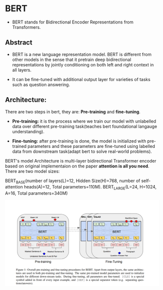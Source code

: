 # BERT 
- BERT stands for Bidirectional Encoder Representations from Transformers. 

## Abstract

- BERT is a new language representation model. BERT is different from other models in the sense that it pretrain deep bidirectional representations by jointly conditioning  on both left and right context in all layers.

- It can be fine-tuned with additional output layer for varieties of tasks such as question answering.

## Architecture:

There are two steps in bert, they are: **Pre-training** and **fine-tuning**.

- **Pre-training:** it is the process where we train our model with unlabelled data
over different pre-training task(teaches bert foundational langauge understanding).

- **Fine-tuning:** after pre-training is done, the model is initialized with pre-trained
parameters and these parameters are fine-tuned using labelled data from downstream task(adapt
bert to solve real-world problems).

BERT's model Architecture is multi-layer bidirectional Transformer encoder based on original 
implementaion on the paper **attention is all you need**. There are two model sizes:

BERT<sub>BASE</sub>(number of layers(L)=12, Hidden Size(H)=768, number of self-attention heads(A)=12, Total parameters=110M).
BERT<sub>LARGE</sub>(L=24, H=1024, A=16, Total parameters=340M)

![alt text](Photo/BERT_ARCHITECTURE.png)